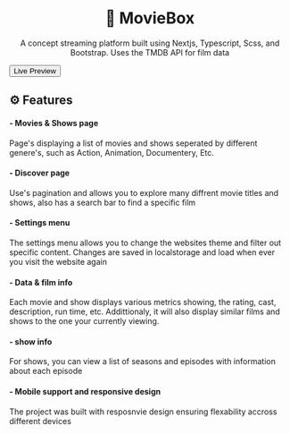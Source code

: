 <h1 align="center">🍿 MovieBox</h1>

<p align="center">A concept streaming platform built using Nextjs, Typescript, Scss, and Bootstrap.
Uses the TMDB API for film data</p>

<a href="https://moviebox-nextjs-qdnyfio8x-atomics-projects-e6f17228.vercel.app/"><button>Live Preview</button></a>


## ⚙️ Features

#### - Movies & Shows page
Page's displaying a list of movies and shows seperated by different genere's, such as Action, Animation, Documentery, Etc.

#### - Discover page
Use's pagination and allows you to explore many diffrent movie titles and shows, also has a search bar to find a specific film

#### - Settings menu
The settings menu allows you to change the websites theme and filter out specific content. Changes are saved in localstorage and load when ever you visit the website again

#### - Data & film info
Each movie and show displays various metrics showing, the rating, cast, description, run time, etc. Addittionaly, it will also display similar films and shows to the one your currently viewing.

#### - show info
For shows, you can view a list of seasons and episodes with information about each episode

#### - Mobile support and responsive design
The project was built with resposnvie design ensuring flexability accross different devices

